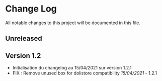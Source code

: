 # Change Log
All notable changes to this project will be documented in this file.

## Unreleased


## Version 1.2

- Initialisation du changelog au 15/04/2021 sur version 1.2.1
- FIX : Remove unused box for dolistore compatibility *15/04/2021* - 1.2.1

